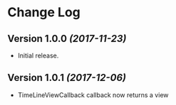 Change Log
==========

Version 1.0.0 *(2017-11-23)*
----------------------------

- Initial release.

Version 1.0.1 *(2017-12-06)*
----------------------------

- TimeLineViewCallback callback now returns a view
